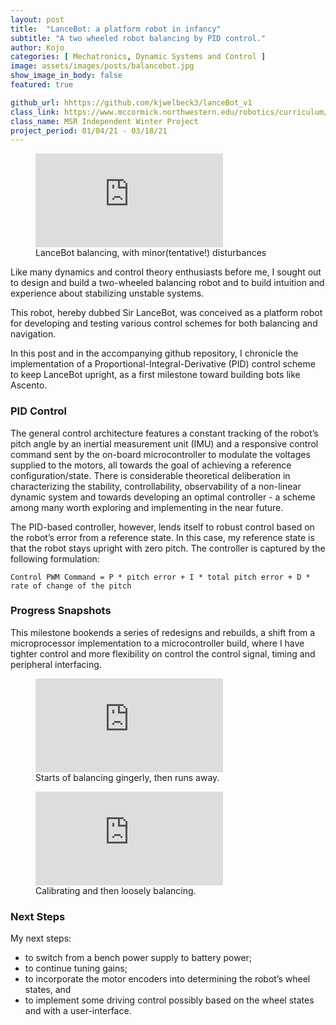 ```yaml
---
layout: post
title:  "LanceBot: a platform robot in infancy"
subtitle: "A two wheeled robot balancing by PID control."
author: Kojo
categories: [ Mechatronics, Dynamic Systems and Control ]
image: assets/images/posts/balancebot.jpg
show_image_in_body: false
featured: true

github_url: hhttps://github.com/kjwelbeck3/lanceBot_v1
class_link: https://www.mccormick.northwestern.edu/robotics/curriculum/#independent-project
class_name: MSR Independent Winter Project
project_period: 01/04/21 - 03/18/21
---
```

<figure>
<iframe
    class = "youtube-insert"
    src="https://www.youtube.com/embed/1vmVGw6rdEQ"
    frameborder="0"
    allow="autoplay; encrypted-media"
    allowfullscreen
>
</iframe>
<figcaption>LanceBot balancing, with minor(tentative!) disturbances</figcaption>
</figure>

Like many dynamics and control theory enthusiasts before me, I sought out to design and build a two-wheeled balancing robot and to build intuition and experience about stabilizing unstable systems.

This robot, hereby dubbed Sir LanceBot, was conceived as a platform robot for developing and testing various control schemes for both balancing and navigation.

In this post and in the accompanying github repository, I chronicle the implementation of a Proportional-Integral-Derivative (PID) control scheme to keep LanceBot upright, as a first milestone toward building bots like Ascento.



### PID Control

The general control architecture features a constant tracking of the robot’s pitch angle by an inertial measurement unit (IMU) and a responsive control command sent by the on-board microcontroller to modulate the voltages supplied to the motors, all towards the goal of achieving a reference configuration/state.
There is considerable theoretical deliberation in characterizing the stability, controllability, observability of a non-linear dynamic system and towards developing an optimal controller - a scheme among many worth exploring and implementing in the near future.

The PID-based controller, however, lends itself to robust control based on the robot’s error from a reference state. In this case, my reference state is that the robot stays upright with zero pitch. The controller is captured by the following formulation:

`Control PWM Command = P * pitch error + I * total pitch error + D * rate of change of the pitch`


### Progress Snapshots

This milestone bookends a series of redesigns and rebuilds, a shift from a microprocessor implementation to a microcontroller build, where I have tighter control and more flexibility on control the control signal, timing and peripheral interfacing.

<figure>
<iframe class="youtube-insert"
    src="https://www.youtube.com/embed/tM6XfRu1-X0"
    frameborder="0"
    allow="autoplay; encrypted-media"
    allowfullscreen
>
</iframe>
<figcaption>Starts of balancing gingerly, then runs away.</figcaption>
</figure>

<figure>
<iframe class="youtube-insert"
    src="https://www.youtube.com/embed/UrxwE6Zeq8E"
    frameborder="0"
    allow="autoplay; encrypted-media"
    allowfullscreen
>
</iframe>
<figcaption>Calibrating and then loosely balancing.</figcaption>
</figure>


### Next Steps

My next steps: 
 - to switch from a bench power supply to battery power; 
 - to continue tuning gains; 
 - to incorporate the motor encoders into determining the robot’s wheel states, and 
 - to implement some driving control possibly based on the wheel states and with a user-interface.
